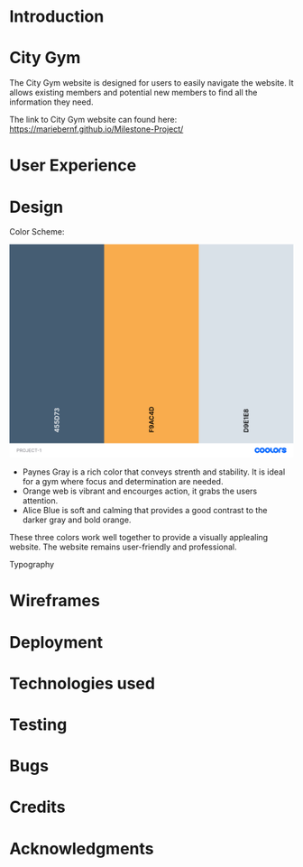 # Introduction

# City Gym

The City Gym website is designed for users to easily navigate the website. It allows existing members and potential new members to find all the information they need.
  
The link to City Gym website can found here: https://mariebernf.github.io/Milestone-Project/

# User Experience

# Design
Color Scheme:

![Color Palette](assets/css/Documentation/PROJECT-1.png)

* Paynes Gray is a rich color that conveys strenth and stability. It is ideal for a gym where focus and determination are needed. 
* Orange web is vibrant and encourges action, it grabs the users attention.
* Alice Blue is soft and calming that provides a good contrast to the darker gray and bold orange.
  
These three colors work well together to provide a visually applealing website. The website remains user-friendly and professional.

Typography 





# Wireframes

# Deployment

# Technologies used

# Testing

# Bugs

# Credits

# Acknowledgments



